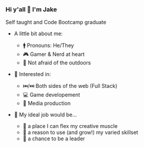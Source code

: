 ### Hi y'all 👋 I'm Jake

Self taught and Code Bootcamp graduate

 - A little bit about me:
   - 🚹 Pronouns: He/They
   - 🎮 Gamer & Nerd at heart
   - 🌱 Not afraid of the outdoors
   
 - 🧐 Interested in:
   - ⏮️/⏭️ Both sides of the web (Full Stack)
   - 💻 Game developement
   - 🎥 Media production

 - 🤞 My ideal job would be...
   - 💪 a place I can flex my creative muscle
   - 🧰 a reason to use (and grow!) my varied skillset
   - 🎤 a chance to be a leader
<!--
**JakeTurnick/JakeTurnick** is a ✨ _special_ ✨ repository because its `README.md` (this file) appears on your GitHub profile.

Here are some ideas to get you started:

- 🔭 I’m currently working on ...
- 🌱 I’m currently learning ...
- 👯 I’m looking to collaborate on ...
- 🤔 I’m looking for help with ...
- 💬 Ask me about ...
- 📫 How to reach me: ...
- 😄 Pronouns: ...
- ⚡ Fun fact: ...
-->
